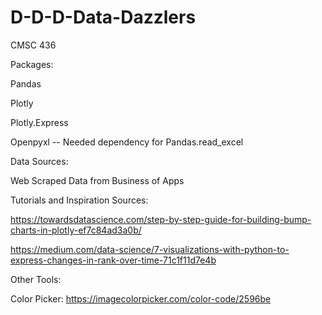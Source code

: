 # D-D-D-Data-Dazzlers
CMSC 436

Packages:

Pandas

Plotly

Plotly.Express

Openpyxl -- Needed dependency for Pandas.read_excel



Data Sources:

Web Scraped Data from Business of Apps


Tutorials and Inspiration Sources:

https://towardsdatascience.com/step-by-step-guide-for-building-bump-charts-in-plotly-ef7c84ad3a0b/

https://medium.com/data-science/7-visualizations-with-python-to-express-changes-in-rank-over-time-71c1f11d7e4b



Other Tools:

Color Picker: https://imagecolorpicker.com/color-code/2596be
